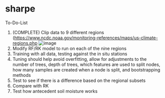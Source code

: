 # sharpe
To-Do-List
1. (COMPLETE) Clip data to 9 different regions (https://www.ncdc.noaa.gov/monitoring-references/maps/us-climate-regions.php ![image](https://user-images.githubusercontent.com/47426396/119890629-12242600-bf06-11eb-8d5e-6c391a1a3564.png)
2. Modify RF/RK model to run on each of the nine regions
3. Training with all data, testing against the in situ stations
4. Tuning should help avoid overfitting, allow for adjustments to the number of trees, depth of trees, which features are used to split nodes, how many samples are created when a node is split, and bootstrapping methods
5. Test to see if there is a difference based on the regional subsets
6. Compare with RK
7. Test how antecedent soil moisture works
